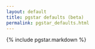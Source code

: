 ```yaml
---
layout: default
title: pgstar defaults (beta)
permalink: pgstar_defaults.html
---
```


{% include pgstar.markdown %}

